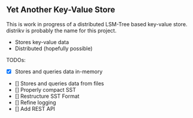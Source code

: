 ## Yet Another Key-Value Store

This is work in progress of a distributed LSM-Tree based key-value store. distrikv is probably the name for this project.

- Stores key-value data
- Distributed (hopefully possible)

TODOs:
- [x] Stores and queries data in-memory
- [] Stores and queries data from files
- [] Properly compact SST
- [] Restructure SST Format
- [] Refine logging
- [] Add REST API
